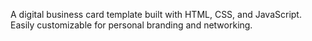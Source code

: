 A digital business card template built with HTML, CSS, and JavaScript. Easily customizable for personal branding and networking.
